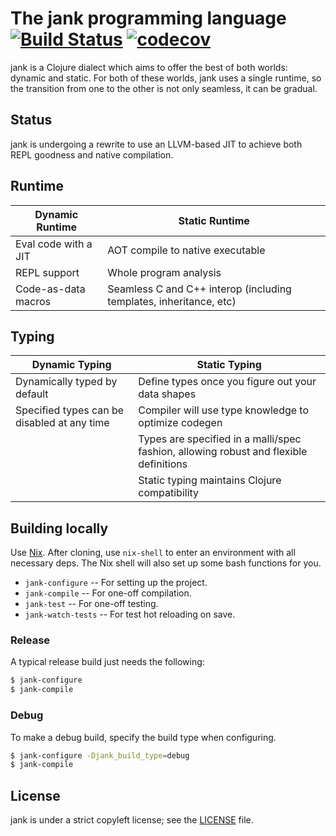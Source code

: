 # The jank programming language [![Build Status](https://app.travis-ci.com/jeaye/jank.svg?branch=main)](https://travis-ci.org/jeaye/jank) [![codecov](https://codecov.io/gh/jeaye/jank/branch/main/graph/badge.svg)](https://codecov.io/gh/jeaye/jank)

jank is a Clojure dialect which aims to offer the best of both worlds: dynamic
and static. For both of these worlds, jank uses a single runtime, so the
transition from one to the other is not only seamless, it can be gradual.

## Status
jank is undergoing a rewrite to use an LLVM-based JIT to achieve both REPL
goodness and native compilation.

## Runtime
| Dynamic Runtime      | Static Runtime                                                     |
|----------------------|--------------------------------------------------------------------|
| Eval code with a JIT | AOT compile to native executable                                   |
| REPL support         | Whole program analysis                                             |
| Code-as-data macros  | Seamless C and C++ interop (including templates, inheritance, etc) |

## Typing
| Dynamic Typing                              | Static Typing                                                                         |
|---------------------------------------------|---------------------------------------------------------------------------------------|
| Dynamically typed by default                | Define types once you figure out your data shapes                                     |
| Specified types can be disabled at any time | Compiler will use type knowledge to optimize codegen                                  |
|                                             | Types are specified in a malli/spec fashion, allowing robust and flexible definitions |
|                                             | Static typing maintains Clojure compatibility                                         |

## Building locally
Use [Nix](https://nixos.org/manual/nix/stable/). After cloning, use `nix-shell`
to enter an environment with all necessary deps. The Nix shell will also set up
some bash functions for you.

* `jank-configure` -- For setting up the project.
* `jank-compile` -- For one-off compilation.
* `jank-test` -- For one-off testing.
* `jank-watch-tests` -- For test hot reloading on save.

### Release
A typical release build just needs the following:

```bash
$ jank-configure
$ jank-compile
```

### Debug
To make a debug build, specify the build type when configuring.

```bash
$ jank-configure -Djank_build_type=debug
$ jank-compile
```

## License
jank is under a strict copyleft license; see the
[LICENSE](https://github.com/jeaye/jank/blob/main/LICENSE) file.
